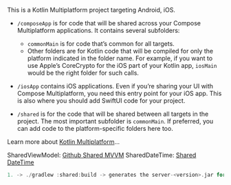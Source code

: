 This is a Kotlin Multiplatform project targeting Android, iOS.

* `/composeApp` is for code that will be shared across your Compose Multiplatform applications.
  It contains several subfolders:
  - `commonMain` is for code that’s common for all targets.
  - Other folders are for Kotlin code that will be compiled for only the platform indicated in the folder name.
    For example, if you want to use Apple’s CoreCrypto for the iOS part of your Kotlin app,
    `iosMain` would be the right folder for such calls.

* `/iosApp` contains iOS applications. Even if you’re sharing your UI with Compose Multiplatform, 
  you need this entry point for your iOS app. This is also where you should add SwiftUI code for your project.

* `/shared` is for the code that will be shared between all targets in the project.
  The most important subfolder is `commonMain`. If preferred, you can add code to the platform-specific folders here too.


Learn more about [Kotlin Multiplatform](https://www.jetbrains.com/help/kotlin-multiplatform-dev/get-started.html)…


SharedViewModel: [Github Shared MVVM](https://github.com/sunildhiman90/KMPAppSharedViewModel/tree/main)
SharedDateTime: [Shared DateTime](https://raed-o-ghazal.medium.com/kotlinx-localdatetime-manipulation-for-kmm-eacfede93aba)

``` kotlin
1. -> ./gradlew :shared:build -> generates the server-<version>.jar for the server
```
